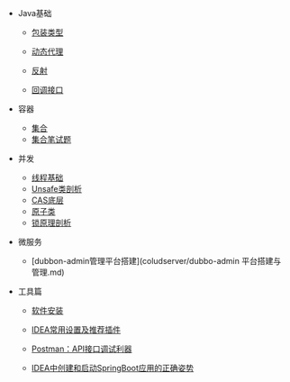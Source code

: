 * Java基础
  * [包装类型](java/basis/包装类型.md)
  * [动态代理](java/basis/动态代理.md)
  
  * [反射](java/basis/反射)
  
  * [回调接口](java/basis/回调接口.md)
  
* 容器

  * [集合](java/collection/集合.md)
  * [集合笔试题](java/collection/集合笔试题.md)

* 并发

  * [线程基础](java/线程.md)
  * [Unsafe类剖析](java/并发编程学习/Unsafe类剖析.md)
  * [CAS底层](java/并发编程学习/CAS底层.md)
  * [原子类](java/并发编程学习/原子类.md)
  * [锁原理剖析](java/并发编程学习/锁原理剖析.md)

* 微服务

  * [dubbon-admin管理平台搭建](coludserver/dubbo-admin 平台搭建与管理.md)

* 工具篇

  * [软件安装](reference/soft_install.md)

  * [IDEA常用设置及推荐插件](reference/idea.md)
  * [Postman：API接口调试利器](reference/postman.md)
  * [IDEA中创建和启动SpringBoot应用的正确姿势](reference/idea_springboot.md)

    
